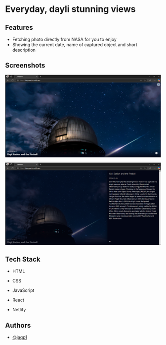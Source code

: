# Everyday, dayli stunning views

## Features

- Fetching photo directly from NASA for you to enjoy
- Showing the current date, name of captured object and short description

## Screenshots

![App Screenshot](https://github.com/jaqp1/Daily-nasa-foto/blob/main/Zrzut%20ekranu%202024-12-06%20212529.png?raw=true)

![App Screenshot](https://github.com/jaqp1/Daily-nasa-foto/blob/main/Zrzut%20ekranu%202024-12-06%20212540.png?raw=true)


## Tech Stack

- HTML

- CSS

- JavaScript

- React

- Netlify
  
## Authors

- [@jaqp1](https://github.com/jaqp1)

